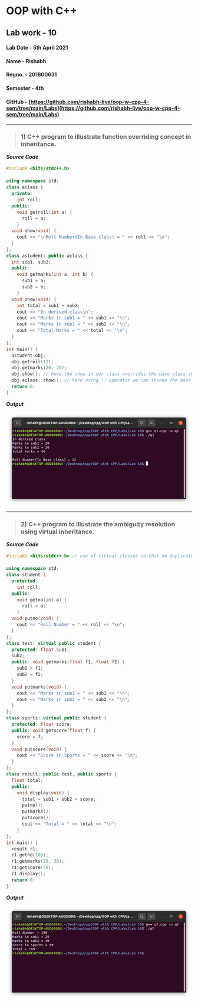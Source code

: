 # OOP with C++

## Lab work - 10

#### Lab Date - 5th April 2021

#### Name - Rishabh

#### Regno. - 201800631

#### Semester - 4th

#### GitHub - [https://github.com/rishabh-live/oop-w-cpp-4-sem/tree/main/Labs](https://github.com/rishabh-live/oop-w-cpp-4-sem/tree/main/Labs)

---

> ### 1) C++ program to illustrate function overriding concept in inheritance.

 **_Source Code_**

```cpp
#include <bits/stdc++.h>

using namespace std;
class aclass {
  private:
    int roll;
  public:
    void getroll(int a) {
      roll = a;
    }
  void show(void) {
    cout << "\nRoll Number(In Base class) = " << roll << "\n";
  }
};
class astudent: public aclass {
  int sub1, sub2;
  public:
    void getmarks(int a, int b) {
      sub1 = a;
      sub2 = b;
    }
  void show(void) {
    int total = sub1 + sub2;
    cout << "In derived class\n";
    cout << "Marks in sub1 = " << sub1 << "\n";
    cout << "Marks in sub2 = " << sub2 << "\n";
    cout << "Total Marks = " << total << "\n";
  }
};
int main() {
  astudent obj;
  obj.getroll(12);
  obj.getmarks(20, 20);
  obj.show(); // here the show in der class overrides the base class show fun.
  obj.aclass::show(); // here using :: operator we can invoke the base class show fun.
  return 0;
}
```

**_Output_**

![Lab10 Output](../outputs/Lab_10_1.png)

---

> ### 2) C++ program to illustrate the ambiguity resolution using virtual inheritance.
 **_Source Code_**

```cpp
#include <bits/stdc++.h> // use of virtual classes so that no duplicate members are inherited

using namespace std;
class student {
  protected:
    int roll;
  public:
    void getno(int a) {
      roll = a;
    }
  void putno(void) {
    cout << "Roll Number = " << roll << "\n";
  }
};
class test: virtual public student {
  protected: float sub1,
  sub2;
  public: void getmarks(float f1, float f2) {
    sub1 = f1;
    sub2 = f2;
  }
  void putmarks(void) {
    cout << "Marks in sub1 = " << sub1 << "\n";
    cout << "Marks in sub2 = " << sub2 << "\n";
  }
};
class sports: virtual public student {
  protected: float score;
  public: void getscore(float f) {
    score = f;
  }
  void putscore(void) {
    cout << "Score in Sports = " << score << "\n";
  }
};
class result: public test, public sports {
  float total;
  public:
    void display(void) {
      total = sub1 + sub2 + score;
      putno();
      putmarks();
      putscore();
      cout << "Total = " << total << "\n";
    }
};
int main() {
  result r1;
  r1.getno(100);
  r1.getmarks(29, 30);
  r1.getscore(50);
  r1.display();
  return 0;
}
```

**_Output_**

![Lab10 Output](../outputs/Lab_10_2.png)
